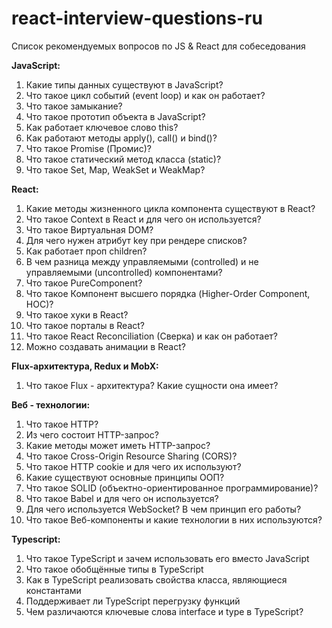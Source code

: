 # react-interview-questions-ru
Список рекомендуемых вопросов по JS &amp; React для собеседования

**JavaScript:**
1. Какие типы данных существуют в JavaScript?
1. Что такое цикл событий (event loop) и как он работает?
1. Что такое замыкание?
1. Что такое прототип объекта в JavaScript?
1. Как работает ключевое слово this?
1. Как работают методы apply(), call() и bind()?
1. Что такое Promise (Промис)?
1. Что такое статический метод класса (static)?
1. Что такое Set, Map, WeakSet и WeakMap?

**React:**
1. Какие методы жизненного цикла компонента существуют в React?
1. Что такое Context в React и для чего он используется?
1. Что такое Виртуальная DOM?
1. Для чего нужен атрибут key при рендере списков?
1. Как работает проп children?
1. В чем разница между управляемыми (controlled) и не управляемыми (uncontrolled) компонентами?
1. Что такое PureComponent?
1. Что такое Компонент высшего порядка (Higher-Order Component, HOC)?
1. Что такое хуки в React?
1. Что такое порталы в React?
1. Что такое React Reconciliation (Cверка) и как он работает?
1. Можно создавать анимации в React?

**Flux-архитектура, Redux и MobX:**
1. Что такое Flux - архитектура? Какие сущности она имеет?

**Веб - технологии:**
1. Что такое HTTP?
1. Из чего состоит HTTP-запрос?
1. Какие методы может иметь HTTP-запрос?
1. Что такое Cross-Origin Resource Sharing (CORS)?
1. Что такое HTTP cookie и для чего их используют?
1. Какие существуют основные принципы ООП?
1. Что такое SOLID (объектно-ориентированное программирование)?
1. Что такое Babel и для чего он используется?
1. Для чего используется WebSocket? В чем принцип его работы?
1. Что такое Веб-компоненты и какие технологии в них используются?

**Typescript:**
1. Что такое TypeScript и зачем использовать его вместо JavaScript
1. Что такое обобщённые типы в TypeScript
1. Как в TypeScript реализовать свойства класса, являющиеся константами
1. Поддерживает ли TypeScript перегрузку функций
1. Чем различаются ключевые слова interface и type в TypeScript?
